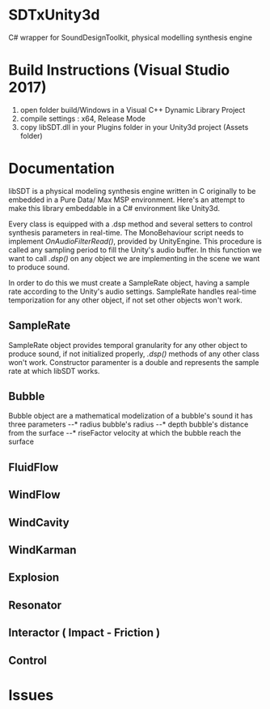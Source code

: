 # SDTxUnity3d
C# wrapper for SoundDesignToolkit, physical modelling synthesis engine

# Build Instructions (Visual Studio 2017)

1. open folder build/Windows in a Visual C++ Dynamic Library Project
2. compile settings : x64, Release Mode
3. copy libSDT.dll in your Plugins folder in your Unity3d project (Assets folder)

# Documentation

libSDT is a physical modeling synthesis engine written in C originally to be embedded in a Pure Data/ Max MSP environment.
Here's an attempt to make this library embeddable in a C# environment like Unity3d.

Every class is equipped with a .dsp method and several setters to control synthesis parameters in real-time.
The MonoBehaviour script needs to implement *OnAudioFilterRead()*, provided by UnityEngine. This procedure is called any sampling period to fill the Unity's audio buffer. In this function we want to call *.dsp()* on any object we are implementing in the scene we want to produce sound.

In order to do this we must create a SampleRate object, having a sample rate according to the Unity's audio settings. SampleRate handles real-time temporization for any other object, if not set other objects won't work.



## SampleRate

SampleRate object provides temporal granularity for any other object to produce sound, if not initialized properly, <i>.dsp()</i> methods of any other class won't work. Constructor paramenter is a double and represents the sample rate at which libSDT works.
  
##  Bubble

Bubble object are a mathematical modelization of a bubble's sound it has three parameters
--* radius
    bubble's radius
--* depth
    bubble's distance from the surface
--* riseFactor
    velocity at which the bubble reach the surface
  
## FluidFlow
  
## WindFlow
  
## WindCavity
  
## WindKarman
  
## Explosion
  
## Resonator
  
## Interactor ( Impact - Friction )
  
## Control

# Issues
